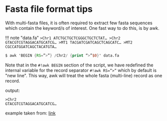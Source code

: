 # Fasta file format tips
With multi-fasta files, it is often required to extract few fasta sequences which contain the keyword/s of interest.
One fast way to do this, is by awk.

!!! note "data.fa"
    ```
    >Chr1
    ATCTGCTGCTCGGGCTGCTCTAT…
    >Chr2
    GTACGTCGTAGGACATGCATCG…
    >MT1
    TACGATCGATCAGCTCAGCATC…
    >MT2
    CGCCATGGATCAGCTACATGTA…
    ```

``` awk
$ awk 'BEGIN {RS=”>”} /Chr2/ {print “>”$0}' data.fa
```

Note that in the `#!awk BEGIN` section of the script, we have redefined the internal variable for the record separator `#!awk RS=”>”` which by default is "new line". This way, awk will treat the whole fasta (multi-line) record as one record. 

output:
```
>Chr2
GTACGTCGTAGGACATGCATCG…
```

example taken from: [link](https://infoplatter.wordpress.com/2013/10/15/extracting-specific-fasta-records-from-a-multi-fasta-file/comment-page-1/)
